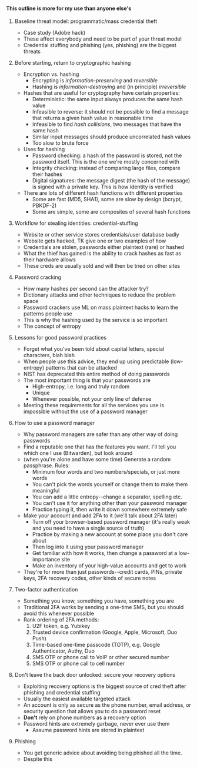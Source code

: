 #### This outline is more for my use than anyone else's

1. Baseline threat model: programmatic/mass credential theft
	- Case study (Adobe hack)
	- These affect everybody and need to be part of your threat model
	- Credential stuffing and phishing (yes, phishing) are the biggest threats

2. Before starting, return to cryptographic hashing
	- Encryption vs. hashing
		- Encrypting is *information-preserving* and *reversible*
		- Hashing is *information-destroying* and (in principle) *irreversible*
	- Hashes that are useful for cryptography have certain properties:
		- Deterministic: the same input always produces the same hash value
		- Infeasible to reverse: it should not be possible to find a message that returns a given hash value in reasonable time
		- Infeasible to find *hash collisions*, two messages that have the same hash
		- Similar input messages should produce uncorrelated hash values
		- Too slow to brute force
	- Uses for hashing 
		- Password checking: a hash of the password is stored, not the password itself. This is the one we're mostly concerned with
		- Integrity checking: instead of comparing large files, compare their hashes
		- Digital signatures: the message digest (the hash of the message) is signed with a private key. This is how identity is verified
	- There are lots of different hash functions with different properties
		- Some are fast (MD5, SHA1), some are slow by design (bcrypt, PBKDF-2)
		- Some are simple, some are composites of several hash functions

3. Workflow for stealing identities: credential-stuffing
	- Website or other service stores credentials/user database badly
	- Website gets hacked, TK give one or two examples of how
	- Credentials are stolen, passwords either plaintext (rare) or hashed
	- What the thief has gained is the ability to crack hashes as fast as their hardware allows
	- These creds are usually sold and will then be tried on other sites

4. Password cracking
	- How many hashes per second can the attacker try?
	- Dictionary attacks and other techniques to reduce the problem space
	- Password crackers use ML on mass plaintext hacks to learn the patterns people use
	- This is why the hashing used by the service is so important
	- The concept of entropy

5.  Lessons for good password practices
	- Forget what you've been told about capital letters, special characters, blah blah
	- When people use this advice, they end up using predictable (low-entropy) patterns that can be attacked
	- NIST has deprecated this entire method of doing passwords
	- The most important thing is that your passwords are
		- High-entropy, i.e. long and truly random
		- Unique
		- Whenever possible, not your only line of defense
    - Meeting these requirements for all the services you use is impossible without the use of a password manager

6. How to use a password manager
	- Why password managers are safer than any other way of doing passwords
	- Find a reputable one that has the features you want. I'll tell you which one I use (Bitwarden), but look around
	- (when you're alone and have some time) Generate a random passphrase.  Rules:
		- Minimum four words and two numbers/specials, or just more words
		- You can't pick the words yourself or change them to make them meaningful
		- You can add a little entropy--change a separator, spelling etc.
		- You can't use it for anything other than your password manager
		- Practice typing it, then write it down somewhere extremely safe
	- Make your account and add 2FA to it (we'll talk about 2FA later)
		- Turn off your browser-based password manager (it's really weak and you need to have a single source of truth)
		- Practice by making a new account at some place you don't care about
		- Then log into it using your password manager
		- Get familiar with how it works, then change a password at a low-importance site
		- Make an inventory of your high-value accounts and get to work
	- They're for more than just passwords--credit cards, PINs, private keys, 2FA recovery codes, other kinds of secure notes

7. Two-factor authentication
	- Something you know, something you have, something you are
	- Traditional 2FA works by sending a one-time SMS, but you should avoid this whenever possible
	- Rank ordering of 2FA methods:
		1. U2F token, e.g. Yubikey
		2. Trusted device confirmation (Google, Apple, Microsoft, Duo Push)
		3. Time-based one-time passcode (TOTP), e.g. Google Authenticator, Authy, Duo
		4. SMS OTP or phone call to VoIP or other secured number
		5. SMS OTP or phone call to cell number

8. Don't leave the back door unlocked: secure your recovery options
	- Exploiting recovery options is the biggest source of cred theft after phishing and credential stuffing
    - Usually the easiest available targeted attack
	- An account is only as secure as the phone number, email address, or security question that allows you to do a password reset
	- **Don't** rely on phone numbers as a recovery option
	- Password hints are extremely garbage, never ever use them
        - Assume password hints are stored in plaintext

9. Phishing
    - You get generic advice about avoiding being phished all the time.
    - Despite this